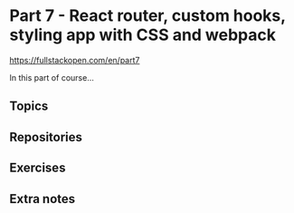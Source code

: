 # Part 7 - React router, custom hooks, styling app with CSS and webpack

<https://fullstackopen.com/en/part7>

In this part of course...

## Topics

## Repositories

## Exercises

## Extra notes
